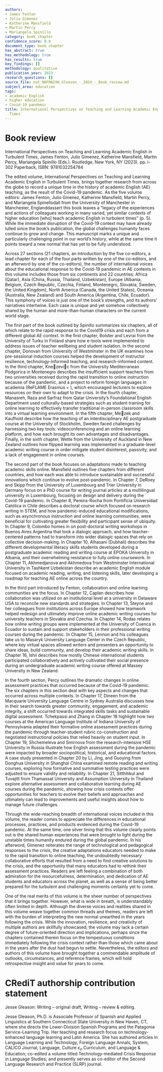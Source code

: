 ```yaml
---
authors:
- James Fenton
- Julio Gimenez
- Katherine Mansfield
- Martin Percy
- Mariangela Spinillo
category: book_chapter
confidence_score: 0.8
document_type: book_chapter
has_abstract: true
has_methodology: true
has_results: true
key_findings: []
methodology: qualitative
publication_year: 2023
research_questions: []
source_file: out_N8FRN2XW_Gleason_-_2024_-_Book_review.md
subject_area: education
tags:
- academic English
- higher education
- Covid-19 pandemic
title: International Perspectives on Teaching and Learning Academic English in Turbulent
  Times
---
```


# Book review

International Perspectives on Teaching and Learning Academic English in Turbulent Times, James Fenton, Julio Gimenez, Katherine Mansfield, Martin Percy, Mariangela Spinillo (Eds.). Routledge, New York, NY (2023). pp. i-302 Paperback, ISBN: 9781032254784

The edited volume, International Perspectives on Teaching and Learning Academic English in Turbulent Times, brings together research from across the globe to record a unique time in the history of academic English (AE) teaching, as the result of the Covid-19 pandemic. As the five volume editors: James Fenton, Julio Ginenez, Katherine Mansfield, Martin Percy, and Mariangela Spinellodall from the University of Manchester in Manchester, Englanddassert this book leaves a “legacy of the experiences and actions of colleagues working in many varied, yet similar contexts of higher education [who] teach academic English in turbulent times” (p. 5). While the immediate disruption of the Covid-19 context may have already lulled since the book’s publication, the global challenges humanity faces continue to grow and change. This manuscript marks a unique and particularly challenging point in our world’s history, while at the same time it points toward a new normal that has yet to be fully understood.

Across 27 sections (21 chapters, an introduction by the five co-editors, a lead chapter for each of the four parts written by one of the co-editors, and an afterword by one of the co-editors), the number of international voices about the educational response to the Covid-19 pandemic in AE contexts in this volume includes those from six continents and 22 countries: Africa (Qatar), Asia (China, Russia, Thailand, Uzbekistan), Europe (Albania, Belgium, Czech Republic, Czechia, Finland, Montenegro, Slovakia, Sweden, the United Kingdom), North America (Canada, the United States), Oceania (Australia, New Zealand) and South America (Argentina, Chile, Ecuador). This symphony of voices is just one of the book’s strengths, and its authors’ narratives intertwine. Each case is unique and yet somehow collectively shared by the human and more-than-human characters on the current world stage.

The first part of the book outlined by Spinillo summarizes six chapters, all of which relate to the rapid response to the Covid19 crisis and each from a different global AE context. In the first chapter, Bolster and Levrai from the University of Turku in Finland share how e-tools were implemented to address issues of teacher wellbeing and student isolation. In the second chapter, Donovan from University of Westminster in the UK examines how pre-sessional induction courses helped the development of instructor resilience, technology-informed teaching, and research-informed content. In the third chapter, Knezevic from the University Mediterranean Podgorica in Montenegro describes the insufficient support teachers from two universities received during the rapid transition to online instruction because of the pandemic, and a project to reform foreign languages in academia (ReFLAME Erasmus $+$ ), which encouraged lecturers to explore resources on their own to adapt to the crisis. In the fourth chapter, Manasreh, Raza and Sarfraz from Qatar University’s Foundational English Department used culturally-based strategies such as student training for online learning to effectively transfer traditional in-person classroom skills into a virtual learning environment. In the fifth chapter, Mezek and Kaufhold describe how the teaching of an interdisciplinary AE postgraduate course at the University of Stockholm, Sweden faced challenges by harnessing two key tools: videoconferencing and an online learning platform, and how each brought its own advantages and disadvantages. Finally, in the sixth chapter, Wette from the University of Auckland in New Zealand outlines how flipped learning was implemented in a graduate-level academic writing course in order mitigate student disinterest, passivity, and a lack of engagement in online courses.

The second part of the book focuses on adaptations made to teaching academic skills online. Mansfield outlines five chapters from different countries, and how each was able to introduce sustainable and successful innovations which continue to evolve post-pandemic. In Chapter 7, DeRoey and Skipp from the University of Luxembourg and Trier University in Germany focus on a PhD course for writing journal articles at a multilingual university in Luxembourg, focusing on design and delivery during the Covid-19 pandemic. In Chapter 8, Pereira-Rocha from Pontificia Universidad Católica in Chile describes a doctoral course which focused on research writing in STEM, and how pandemic-induced educational modifications, such as asynchronous instruction and online learning communities, were beneficial for cultivating greater flexibility and participant sense of ubiquity. In Chapter 9, Colombo homes in on post-doctoral writing workshops in Buenos Aires Argentina that took a dialogic approach, and how teacher-centered patterns had to transform into wider dialogic spaces that rely on collective decision-making. In Chapter 10, Alhasani (Dubhali) describes the different developmental literacy skills students developed during a postgraduate academic reading and writing course at EPOKA University in Albania, and their overwhelming resistance to fully online coursework. In Chapter 11, Akhmedjanova and Akhmedova from Westminster International University in Tashkent Uzbekistan describe an academic English module focused on academic reading, writing, and listening skills, later developing a roadmap for teaching AE online across the country.

In the third part introduced by Fenton, collaboration and online learning communities are the focus. In Chapter 12, Caplan describes how collaboration was utilized on an institutional level at a university in Delaware USA to reconcile new standards and strategies. In Chapter 13, Steyne and her colleagues from institutions across Europe showed how teamwork helped redesign and ultimately improve online academic writing courses for university teachers in Slovakia and Czechia. In Chapter 14, Rodas relates how online writing groups were implemented at the University of Cuenca in Ecuador to sustain and support stakeholders in their professional writing courses during the pandemic. In Chapter 15, Lennon and his colleagues take us to Masaryk University Language Center in the Czech Republic, where key virtual spaces allowed writers and presenters an opportunity to share ideas, build community, and develop their academic writing skills. In Chapter 16, Ishii describes how mostly Chinese international students participated collaboratively and actively cultivated their social presence during an undergraduate academic writing course offered at Massey University in New Zealand.

In the fourth section, Percy outlines the dramatic changes in online assessment practices that occurred because of the Covid-19 pandemic. The six chapters in this section deal with key aspects and changes that occurred across multiple contexts. In Chapter 17, Dineen from the Macquarie University Language Centre in Sydney Australia discusses how in their search towards greater community, engagement, and academic integrity, a shift occurred towards integrated skills tasks and sustainable digital assessment. Tchekpassi and Zhang in Chapter 18 highlight how two courses at the American Language Institute of Indiana University of Pennsylvania adapted their formative online assessment practices during the pandemic through teacher-student rubric co-construction and negotiated instructional policies that relied heavily on student input. In Chapter 19, Shchemeleva and Smirnova from the research-intensive HSE University in Russia illustrate how English assessment during the pandemic were impacted by broader sociopolitical, historical, and educational factors. A case study presented in Chapter 20 by Li, Jing, and Guoying from Donghua University in Shanghai China examined remote reading and writing courses, exploring how formative and summative testing practices were adjusted to ensure validity and reliability. In Chapter 21, Sitthitikul and Tuvajitt from Thamassat University and Assumption University in Thailand explore alternative assessment and collaborative learning during AE courses during the pandemic, showing how crisis contexts offer opportunities for teachers to evolve their beliefs and approaches and ultimately can lead to improvements and useful insights about how to manage future challenges.

Through the wide-reaching breadth of international voices included in this volume, the reader comes to appreciate the differences in educational processes, practices, and products evidenced during the Covid-19 pandemic. At the same time, one silver lining that this volume clearly points out is the shared human experiences that were brought to light during the unstable times humanity endured during the global pandemic. In his afterword, Gimenez reiterates the range of technological and pedagogical responses to the crisis, the creative adaptations educators needed to make to the rapid transition to online teaching, the undoubtedly necessary collaborative efforts that resulted from a need to find creative solutions to the crisis, and the opportunity that many educators had to rethink their assessment practices. Readers are left feeling a combination of both admiration for the resourcefulness, determination, and dedication of AE students and educators across the planet, as well as a sense of being better prepared for the turbulent and challenging moments certainly yet to come.

One of the real merits of this volume is the sheer number of perspectives that it brings together. However, what is wide in breath, is understandably often limited in depth. Although the diverse voices and realities shared in this volume weave together common threads and themes, readers are left with the burden of interpreting the new normal unearthed in the years following the crisis. While the innovation, resilience, and creativity of multiple authors are skillfully showcased; the volume may lack a certain degree of future-oriented direction and implications, perhaps since the chapters contained therein focus on the tempestuous conditions immediately following the crisis context rather than those which came about in the years after the dust had begun to settle. Nevertheless, the editors and authors of this volume have brought together a commendable amplitude of outlooks, circumstances, and reference frames, which will hold retrospective insight and value for years to come.

# CRediT authorship contribution statement

Jesse Gleason: Writing – original draft, Writing – review & editing.

Jesse Gleason, Ph.D. is Associate Professor of Spanish and Applied Linguistics at Southern Connecticut State University in New Haven, CT, where she directs the Lower-Division Spanish Programs and the Patagonia Service-Learning Trip. Her teaching and research focus on technology-enhanced language learning and Latin America. She has authored articles in Language Learning and Technology, Foreign Language Annals, System, CALICO Journal, Language, Culture $\varepsilon { _ { \sigma } }$ Curriculum, and Language & Education; co-edited a volume titled Technology-mediated Crisis Response in Language Studies; and presently serves as co-editor of the Second Language Research and Practice (SLRP) journal.